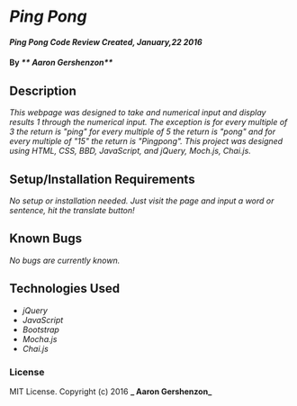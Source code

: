 # _Ping Pong_

#### _Ping Pong Code Review Created, January,22 2016_

#### By _** Aaron Gershenzon**_

## Description

_This webpage was designed to take and numerical input and display results 1 through the numerical input. The exception is for every multiple of 3 the return is "ping" for every multiple of 5 the return is "pong" and for every multiple of "15" the return is "Pingpong". This project was  designed using HTML, CSS, BBD, JavaScript, and jQuery, Moch.js, Chai.js._

## Setup/Installation Requirements

_No setup or installation needed. Just visit the page and input a word or sentence, hit the translate button!_

## Known Bugs

_No bugs are currently known._

## Technologies Used

* _jQuery_
* _JavaScript_
* _Bootstrap_
* _Mocha.js_
* _Chai.js_

### License

MIT License. Copyright (c) 2016 **_ Aaron Gershenzon_**
